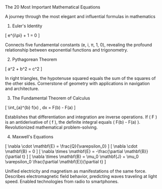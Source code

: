 The 20 Most Important Mathematical Equations

A journey through the most elegant and influential formulas in mathematics

1. Euler's Identity

\[ e^{i\pi} + 1 = 0 \]

Connects five fundamental constants (e, i, π, 1, 0), revealing the profound relationship between exponential functions and trigonometry.

2. Pythagorean Theorem

\[ a^2 + b^2 = c^2 \]

In right triangles, the hypotenuse squared equals the sum of the squares of the other sides. Cornerstone of geometry with applications in navigation and architecture.

3. The Fundamental Theorem of Calculus

\[ \int_{a}^{b} f(x) \, dx = F(b) - F(a) \]

Establishes that differentiation and integration are inverse operations. If \( F \) is an antiderivative of \( f \), the definite integral equals \( F(b) - F(a) \). Revolutionized mathematical problem-solving.

4. Maxwell's Equations

\[ \nabla \cdot \mathbf{E} = \frac{Q}{\varepsilon_0} \]
\[ \nabla \cdot \mathbf{B} = 0 \]
\[ \nabla \times \mathbf{E} = -\frac{\partial \mathbf{B}}{\partial t} \]
\[ \nabla \times \mathbf{B} = \mu_0 \mathbf{J} + \mu_0 \varepsilon_0 \frac{\partial \mathbf{E}}{\partial t} \]

Unified electricity and magnetism as manifestations of the same force. Describes electromagnetic field behavior, predicting waves traveling at light speed. Enabled technologies from radio to smartphones.